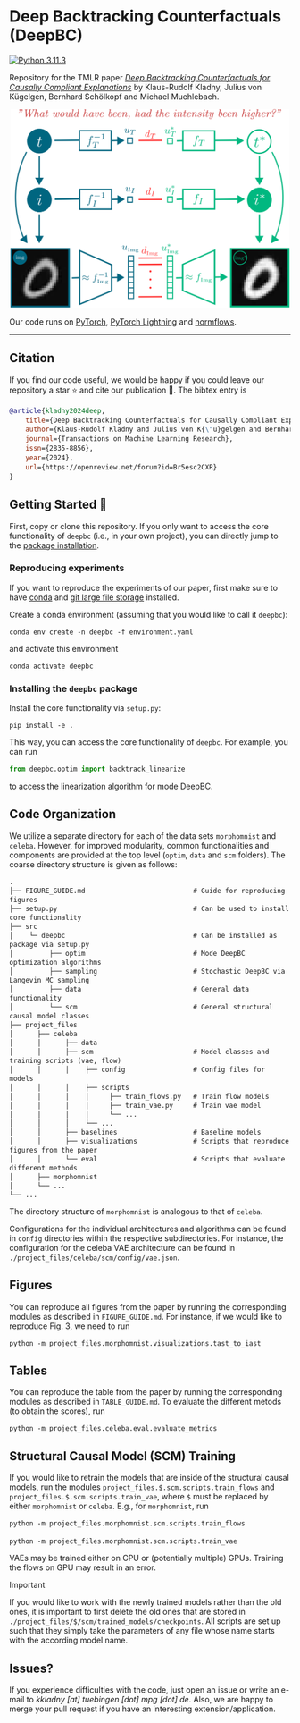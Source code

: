 # Deep Backtracking Counterfactuals (DeepBC)

[![Python 3.11.3](https://img.shields.io/badge/python-3.11.3-blue.svg)](https://www.python.org/downloads/release/python-3113/)

Repository for the TMLR paper [*Deep Backtracking Counterfactuals for Causally Compliant Explanations*](https://openreview.net/pdf?id=Br5esc2CXR) by Klaus-Rudolf Kladny, Julius von Kügelgen, Bernhard Schölkopf and Michael Muehlebach.

<p align="center">
<img src="/assets/DeepBC_plot_github.svg" width="500">
</p>

Our code runs on [PyTorch](https://pytorch.org/), [PyTorch Lightning](https://lightning.ai/docs/pytorch/latest/) and [normflows](https://github.com/VincentStimper/normalizing-flows).
***

## Citation

If you find our code useful, we would be happy if you could leave our repository a star :star: and cite our publication :page_facing_up:. The bibtex entry is

```bibtex
@article{kladny2024deep,
    title={Deep Backtracking Counterfactuals for Causally Compliant Explanations},
    author={Klaus-Rudolf Kladny and Julius von K{\"u}gelgen and Bernhard Sch{\"o}lkopf and Michael Muehlebach},
    journal={Transactions on Machine Learning Research},
    issn={2835-8856},
    year={2024},
    url={https://openreview.net/forum?id=Br5esc2CXR}
}
```

## Getting Started :rocket:
First, copy or clone this repository. If you only want to access the core functionality of `deepbc` (i.e., in your own project), you can directly jump to the [package installation](#installing-the-`deepbc`-package).
### Reproducing experiments
If you want to reproduce the experiments of our paper, first make sure to have [conda](https://conda.io/projects/conda/en/latest/user-guide/install/index.html) and [git large file storage](https://git-lfs.com/) installed.

Create a conda environment (assuming that you would like to call it `deepbc`):

```console
conda env create -n deepbc -f environment.yaml
```

and activate this environment
```console
conda activate deepbc
```
### Installing the `deepbc` package
Install the core functionality via `setup.py`:
```console
pip install -e .
```
This way, you can access the core functionality of `deepbc`. For example, you can run
```python
from deepbc.optim import backtrack_linearize
```
to access the linearization algorithm for mode DeepBC.

## Code Organization

We utilize a separate directory for each of the data sets `morphomnist` and `celeba`. However, for improved modularity, common functionalities and components are provided at the top level (`optim`, `data` and `scm` folders). The coarse directory structure is given as follows:

```
.
├── FIGURE_GUIDE.md                           # Guide for reproducing figures
├── setup.py                                  # Can be used to install core functionality
├── src
│    └─ deepbc                                # Can be installed as package via setup.py
│         ├── optim                           # Mode DeepBC optimization algorithms
│         ├── sampling                        # Stochastic DeepBC via Langevin MC sampling
│         ├── data                            # General data functionality
│         └── scm                             # General structural causal model classes
├── project_files
│      ├── celeba
│      │      ├── data
│      │      ├── scm                         # Model classes and training scripts (vae, flow)
│      │      │    ├── config                 # Config files for models
│      │      │    ├── scripts
│      │      │    │     ├── train_flows.py   # Train flow models
│      │      │    │     ├── train_vae.py     # Train vae model
│      │      │    │     └── ... 
│      │      │    └── ...
│      │      ├── baselines                   # Baseline models
│      │      ├── visualizations              # Scripts that reproduce figures from the paper
│      │      └── eval                        # Scripts that evaluate different methods
│      ├── morphomnist
│      └── ...
└── ...    
```

The directory structure of `morphomnist` is analogous to that of `celeba`.

Configurations for the individual architectures and algorithms can be found in `config` directories within the respective subdirectories. For instance, the configuration for the celeba VAE architecture can be found in `./project_files/celeba/scm/config/vae.json`.

## Figures

You can reproduce all figures from the paper by running the corresponding modules as described in `FIGURE_GUIDE.md`. For instance, if we would like to reproduce Fig. 3, we need to run

```console
python -m project_files.morphomnist.visualizations.tast_to_iast
```

## Tables

You can reproduce the table from the paper by running the corresponding modules as described in `TABLE_GUIDE.md`. To evaluate the different metods (to obtain the scores), run

```console
python -m project_files.celeba.eval.evaluate_metrics
```

## Structural Causal Model (SCM) Training

If you would like to retrain the models that are inside of the structural causal models, run the modules `project_files.$.scm.scripts.train_flows` and `project_files.$.scm.scripts.train_vae`, where `$` must be replaced by either `morphomnist` or `celeba`. E.g., for `morphomnist`, run

```console
python -m project_files.morphomnist.scm.scripts.train_flows

python -m project_files.morphomnist.scm.scripts.train_vae
```

VAEs may be trained either on CPU or (potentially multiple) GPUs. Training the flows on GPU may result in an error.

>[!IMPORTANT]
>If you would like to work with the newly trained models rather than the old ones, it is important to first delete the old ones that are stored in `./project_files/$/scm/trained_models/checkpoints`. All scripts are set up such that they simply take the parameters of any file whose name starts with the according model name.

## Issues?

If you experience difficulties with the code, just open an issue or write an e-mail to *kkladny [at] tuebingen [dot] mpg [dot] de*. Also, we are happy to merge your pull request if you have an interesting extension/application.
